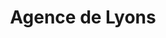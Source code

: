 ---
title: "Agence de Lyons"
url: /saint-leger-du-bourg-denis/agence-de-lyons/
shop: réparation de voitures
---